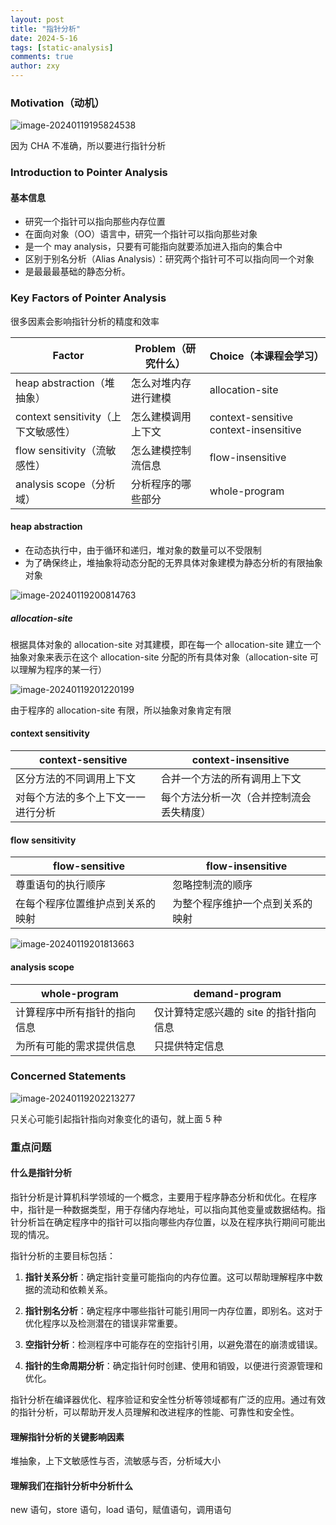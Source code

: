 ```yaml
---
layout: post
title: "指针分析"
date: 2024-5-16
tags: [static-analysis]
comments: true
author: zxy
---
```


### Motivation（动机）

![image-20240119195824538](https://zxyandzxy.github.io/images/image-20240119195824538.png)

因为 CHA 不准确，所以要进行指针分析

### Introduction to Pointer Analysis

#### 基本信息

- 研究一个指针可以指向那些内存位置
- 在面向对象（OO）语言中，研究一个指针可以指向那些对象
- 是一个 may analysis，只要有可能指向就要添加进入指向的集合中
- 区别于别名分析（Alias Analysis）：研究两个指针可不可以指向同一个对象
- 是最最最基础的静态分析。

### Key Factors of Pointer Analysis

很多因素会影响指针分析的精度和效率

| Factor                              | Problem（研究什么）  | Choice（本课程会学习）                |
| ----------------------------------- | -------------------- | ------------------------------------- |
| heap abstraction（堆抽象）          | 怎么对堆内存进行建模 | allocation-site                       |
| context sensitivity（上下文敏感性） | 怎么建模调用上下文   | context-sensitive context-insensitive |
| flow sensitivity（流敏感性）        | 怎么建模控制流信息   | flow-insensitive                      |
| analysis scope（分析域）            | 分析程序的哪些部分   | whole-program                         |

#### heap abstraction

- 在动态执行中，由于循环和递归，堆对象的数量可以不受限制
- 为了确保终止，堆抽象将动态分配的无界具体对象建模为静态分析的有限抽象对象

![image-20240119200814763](https://zxyandzxy.github.io/images/image-20240119200814763.png)

##### allocation-site

根据具体对象的 allocation-site 对其建模，即在每一个 allocation-site 建立一个抽象对象来表示在这个 allocation-site 分配的所有具体对象（allocation-site 可以理解为程序的某一行）

![image-20240119201220199](https://zxyandzxy.github.io/images/image-20240119201220199.png)

由于程序的 allocation-site 有限，所以抽象对象肯定有限

#### context sensitivity

| context-sensitive                  | context-insensitive                      |
| ---------------------------------- | ---------------------------------------- |
| 区分方法的不同调用上下文           | 合并一个方法的所有调用上下文             |
| 对每个方法的多个上下文一一进行分析 | 每个方法分析一次（合并控制流会丢失精度） |

#### flow sensitivity

| flow-sensitive                   | flow-insensitive                 |
| -------------------------------- | -------------------------------- |
| 尊重语句的执行顺序               | 忽略控制流的顺序                 |
| 在每个程序位置维护点到关系的映射 | 为整个程序维护一个点到关系的映射 |

![image-20240119201813663](https://zxyandzxy.github.io/images/image-20240119201813663.png)

#### analysis scope

| whole-program                | demand-program                         |
| ---------------------------- | -------------------------------------- |
| 计算程序中所有指针的指向信息 | 仅计算特定感兴趣的 site 的指针指向信息 |
| 为所有可能的需求提供信息     | 只提供特定信息                         |

### Concerned Statements

![image-20240119202213277](https://zxyandzxy.github.io/images/image-20240119202213277.png)

只关心可能引起指针指向对象变化的语句，就上面 5 种

### 重点问题

#### 什么是指针分析

指针分析是计算机科学领域的一个概念，主要用于程序静态分析和优化。在程序中，指针是一种数据类型，用于存储内存地址，可以指向其他变量或数据结构。指针分析旨在确定程序中的指针可以指向哪些内存位置，以及在程序执行期间可能出现的情况。

指针分析的主要目标包括：

1. **指针关系分析**：确定指针变量可能指向的内存位置。这可以帮助理解程序中数据的流动和依赖关系。

2. **指针别名分析**：确定程序中哪些指针可能引用同一内存位置，即别名。这对于优化程序以及检测潜在的错误非常重要。

3. **空指针分析**：检测程序中可能存在的空指针引用，以避免潜在的崩溃或错误。

4. **指针的生命周期分析**：确定指针何时创建、使用和销毁，以便进行资源管理和优化。

指针分析在编译器优化、程序验证和安全性分析等领域都有广泛的应用。通过有效的指针分析，可以帮助开发人员理解和改进程序的性能、可靠性和安全性。

#### 理解指针分析的关键影响因素

堆抽象，上下文敏感性与否，流敏感与否，分析域大小

#### 理解我们在指针分析中分析什么

new 语句，store 语句，load 语句，赋值语句，调用语句
